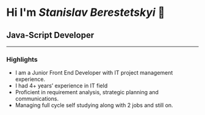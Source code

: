 # Hi I'm *Stanislav Berestetskyi* 👋
## Java-Script Developer
---
### Highlights
- I am a Junior Front End Developer with IT project management experience.
- I had 4+ years’ experience in IT field
- Proficient in requirement analysis, strategic planning and communications.
- Managing full cycle self studying along with 2 jobs and still on.